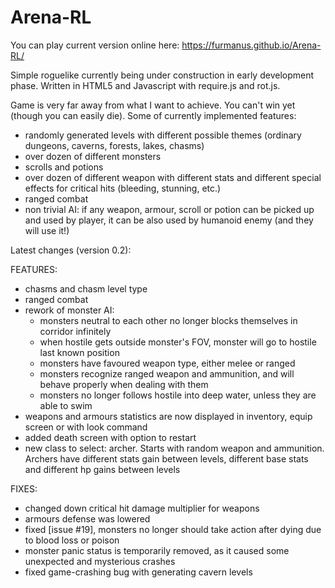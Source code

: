 # Arena-RL

You can play current version online here: https://furmanus.github.io/Arena-RL/

Simple roguelike currently being under construction in early development phase. Written in HTML5 and Javascript with require.js and rot.js.

Game is very far away from what I want to achieve. You can't win yet (though you can easily die). Some of currently implemented features:

- randomly generated levels with different possible themes (ordinary dungeons, caverns, forests, lakes, chasms)
- over dozen of different monsters
- scrolls and potions
- over dozen of different weapon with different stats and different special effects for critical hits (bleeding, stunning, etc.)
- ranged combat
- non trivial AI: if any weapon, armour, scroll or potion can be picked up and used by player, it can be also used by humanoid enemy (and they will use it!)

Latest changes (version 0.2):

FEATURES:

- chasms and chasm level type
- ranged combat
- rework of monster AI:
  * monsters neutral to each other no longer blocks themselves in corridor infinitely
  * when hostile gets outside monster's FOV, monster will go to hostile last known position
  * monsters have favoured weapon type, either melee or ranged
  * monsters recognize ranged weapon and ammunition, and will behave properly when dealing with them
  * monsters no longer follows hostile into deep water, unless they are able to swim
- weapons and armours statistics are now displayed in inventory, equip screen or with look command
- added death screen with option to restart
- new class to select: archer. Starts with random weapon and ammunition. Archers have different stats gain between levels, different base stats and different hp gains between levels

FIXES:

- changed down critical hit damage multiplier for weapons
- armours defense was lowered
- fixed [issue #19], monsters no longer should take action after dying due to blood loss or poison
- monster panic status is temporarily removed, as it caused some unexpected and mysterious crashes
- fixed game-crashing bug with generating cavern levels


